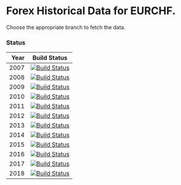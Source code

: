 # Forex Historical Data for EURCHF.

Choose the appropriate branch to fetch the data.

### Status

| Year | Build Status |
| ----:|:------------:|
| 2007 | [![Build Status](https://api.travis-ci.org/FX-Data/FX-Data-EURCHF-DS.svg?branch=2007)](https://travis-ci.org/FX-Data/FX-Data-EURCHF-DS/branches) |
| 2008 | [![Build Status](https://api.travis-ci.org/FX-Data/FX-Data-EURCHF-DS.svg?branch=2008)](https://travis-ci.org/FX-Data/FX-Data-EURCHF-DS/branches) |
| 2009 | [![Build Status](https://api.travis-ci.org/FX-Data/FX-Data-EURCHF-DS.svg?branch=2009)](https://travis-ci.org/FX-Data/FX-Data-EURCHF-DS/branches) |
| 2010 | [![Build Status](https://api.travis-ci.org/FX-Data/FX-Data-EURCHF-DS.svg?branch=2010)](https://travis-ci.org/FX-Data/FX-Data-EURCHF-DS/branches) |
| 2011 | [![Build Status](https://api.travis-ci.org/FX-Data/FX-Data-EURCHF-DS.svg?branch=2011)](https://travis-ci.org/FX-Data/FX-Data-EURCHF-DS/branches) |
| 2012 | [![Build Status](https://api.travis-ci.org/FX-Data/FX-Data-EURCHF-DS.svg?branch=2012)](https://travis-ci.org/FX-Data/FX-Data-EURCHF-DS/branches) |
| 2013 | [![Build Status](https://api.travis-ci.org/FX-Data/FX-Data-EURCHF-DS.svg?branch=2013)](https://travis-ci.org/FX-Data/FX-Data-EURCHF-DS/branches) |
| 2014 | [![Build Status](https://api.travis-ci.org/FX-Data/FX-Data-EURCHF-DS.svg?branch=2014)](https://travis-ci.org/FX-Data/FX-Data-EURCHF-DS/branches) |
| 2015 | [![Build Status](https://api.travis-ci.org/FX-Data/FX-Data-EURCHF-DS.svg?branch=2015)](https://travis-ci.org/FX-Data/FX-Data-EURCHF-DS/branches) |
| 2016 | [![Build Status](https://api.travis-ci.org/FX-Data/FX-Data-EURCHF-DS.svg?branch=2016)](https://travis-ci.org/FX-Data/FX-Data-EURCHF-DS/branches) |
| 2017 | [![Build Status](https://api.travis-ci.org/FX-Data/FX-Data-EURCHF-DS.svg?branch=2017)](https://travis-ci.org/FX-Data/FX-Data-EURCHF-DS/branches) |
| 2018 | [![Build Status](https://api.travis-ci.org/FX-Data/FX-Data-EURCHF-DS.svg?branch=2018)](https://travis-ci.org/FX-Data/FX-Data-EURCHF-DS/branches) |
